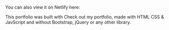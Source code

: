 You can also view it on Netlify here:


This portfolio was built with Check out my portfolio, made with HTML CSS & JavScript and without Bootstrap, jQuery or any other library.
